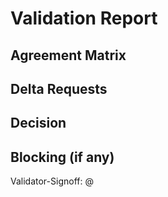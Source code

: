 # Validation Report

## Agreement Matrix

## Delta Requests

## Decision

## Blocking (if any)

Validator-Signoff:  @ 

